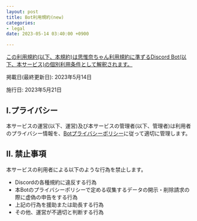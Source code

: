 ```yaml
---
layout: post
title: Bot利用規約(new)
categories:
- legal
date: 2023-05-14 03:40:00 +0900

---
```

<u>この利用規約(以下、本規約)は[思惟奈ちゃん利用規約]({{site.url}}/legal/new-tos)に準ずるDiscord Bot(以下、本サービス)の個別利用条件として解釈されます。</u>

掲載日(最終更新日): 2023年5月14日

施行日: 2023年5月21日

## I.プライバシー

本サービスの運営(以下、運営)及び本サービスの管理者(以下、管理者)は利用者のプライバシー情報を、[Botプライバシーポリシー]({{site.url}}/legal/new-bot-privacy-policy)に従って適切に管理します。

## II. 禁止事項

本サービスの利用者による以下のような行為を禁止します。

- Discordの各種規約に違反する行為
- 本Botのプライバシーポリシーで定める収集するデータの開示・削除請求の際に虚偽の申告をする行為
- 上記の行為を援助または助長する行為
- その他、運営が不適切と判断する行為